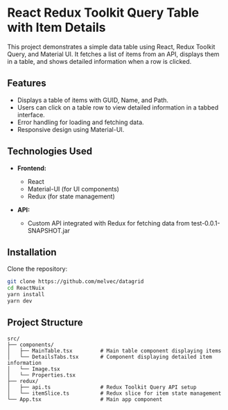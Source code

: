 # React Redux Toolkit Query Table with Item Details

This project demonstrates a simple data table using React, Redux Toolkit Query, and Material UI. It fetches a list of items from an API, displays them in a table, and shows detailed information when a row is clicked.

## Features

- Displays a table of items with GUID, Name, and Path.
- Users can click on a table row to view detailed information in a tabbed interface.
- Error handling for loading and fetching data.
- Responsive design using Material-UI.

## Technologies Used

- **Frontend:**

  - React
  - Material-UI (for UI components)
  - Redux (for state management)

- **API:**
  - Custom API integrated with Redux for fetching data from test-0.0.1-SNAPSHOT.jar

## Installation

Clone the repository:

```bash
git clone https://github.com/melvec/datagrid
cd ReactNuix
yarn install
yarn dev

```

## Project Structure

```plaintext
src/
├── components/
│   ├── MainTable.tsx         # Main table component displaying items
│   └── DetailsTabs.tsx       # Component displaying detailed item information
│   └── Image.tsx
│   └── Properties.tsx
├── redux/
│   ├── api.ts                # Redux Toolkit Query API setup
│   └── itemSlice.ts          # Redux slice for item state management
└── App.tsx                   # Main app component

```
